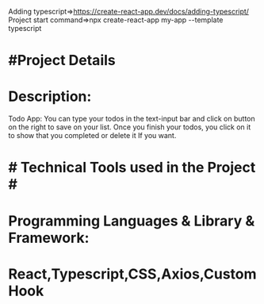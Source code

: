 Adding typescript=>https://create-react-app.dev/docs/adding-typescript/
Project start command=>npx create-react-app my-app --template typescript

# #Project Details
# Description:
 Todo App: You can type your todos in the text-input bar and click on button on the right to save on your list.
 Once you finish your todos, you click on it to show that you completed or delete it If you want.
# # Technical Tools  used in the Project # #
 # Programming Languages & Library & Framework: 

  # React,Typescript,CSS,Axios,CustomHook # 
 

